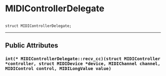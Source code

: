 # MIDIControllerDelegate #

```

struct MIDIControllerDelegate;
```





---

## Public Attributes ##


### `int(* MIDIControllerDelegate::recv_cc)(struct MIDIController *controller, struct MIDIDevice *device, MIDIChannel channel, MIDIControl control, MIDILongValue value)` ###